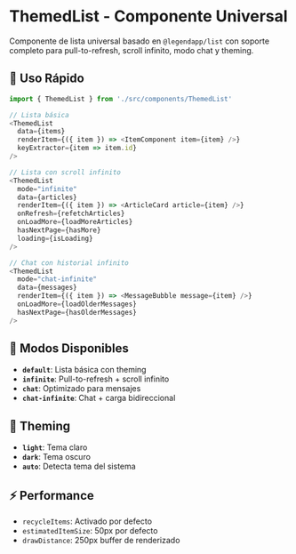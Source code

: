 # ThemedList - Componente Universal

Componente de lista universal basado en `@legendapp/list` con soporte completo para pull-to-refresh, scroll infinito, modo chat y theming.

## 🚀 Uso Rápido

```typescript
import { ThemedList } from './src/components/ThemedList'

// Lista básica
<ThemedList
  data={items}
  renderItem={({ item }) => <ItemComponent item={item} />}
  keyExtractor={item => item.id}
/>

// Lista con scroll infinito
<ThemedList
  mode="infinite"
  data={articles}
  renderItem={({ item }) => <ArticleCard article={item} />}
  onRefresh={refetchArticles}
  onLoadMore={loadMoreArticles}
  hasNextPage={hasMore}
  loading={isLoading}
/>

// Chat con historial infinito
<ThemedList
  mode="chat-infinite"
  data={messages}
  renderItem={({ item }) => <MessageBubble message={item} />}
  onLoadMore={loadOlderMessages}
  hasNextPage={hasOlderMessages}
/>
```

## 📱 Modos Disponibles

- **`default`**: Lista básica con theming
- **`infinite`**: Pull-to-refresh + scroll infinito
- **`chat`**: Optimizado para mensajes
- **`chat-infinite`**: Chat + carga bidireccional

## 🎨 Theming

- **`light`**: Tema claro
- **`dark`**: Tema oscuro
- **`auto`**: Detecta tema del sistema

## ⚡ Performance

- `recycleItems`: Activado por defecto
- `estimatedItemSize`: 50px por defecto
- `drawDistance`: 250px buffer de renderizado